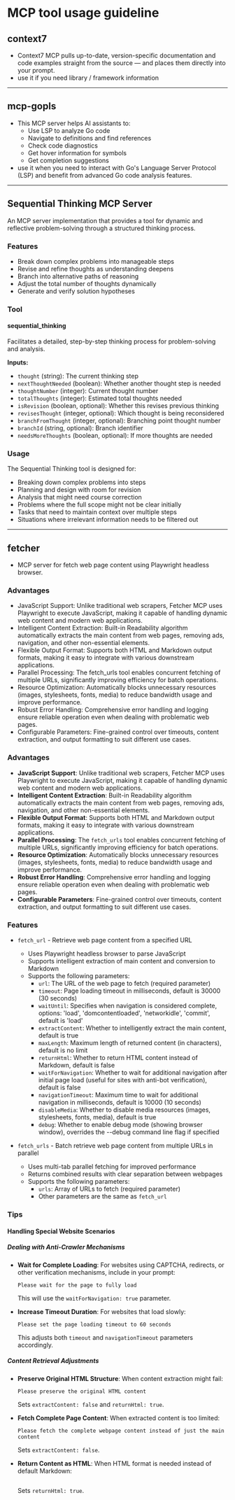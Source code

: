 # MCP tool usage guideline

## context7
- Context7 MCP pulls up-to-date, version-specific documentation and code examples straight from the source — and places them directly into your prompt.
- use it if you need library / framework information

---

## mcp-gopls
- This MCP server helps AI assistants to:
    - Use LSP to analyze Go code
    - Navigate to definitions and find references
    - Check code diagnostics
    - Get hover information for symbols
    - Get completion suggestions
- use it when you need to interact with Go's Language Server Protocol (LSP) and benefit from advanced Go code analysis features.

---

## Sequential Thinking MCP Server
An MCP server implementation that provides a tool for dynamic and reflective problem-solving through a structured thinking process.

### Features

- Break down complex problems into manageable steps
- Revise and refine thoughts as understanding deepens
- Branch into alternative paths of reasoning
- Adjust the total number of thoughts dynamically
- Generate and verify solution hypotheses

### Tool
#### sequential_thinking
Facilitates a detailed, step-by-step thinking process for problem-solving and analysis.

**Inputs:**
- `thought` (string): The current thinking step
- `nextThoughtNeeded` (boolean): Whether another thought step is needed
- `thoughtNumber` (integer): Current thought number
- `totalThoughts` (integer): Estimated total thoughts needed
- `isRevision` (boolean, optional): Whether this revises previous thinking
- `revisesThought` (integer, optional): Which thought is being reconsidered
- `branchFromThought` (integer, optional): Branching point thought number
- `branchId` (string, optional): Branch identifier
- `needsMoreThoughts` (boolean, optional): If more thoughts are needed

### Usage
The Sequential Thinking tool is designed for:
- Breaking down complex problems into steps
- Planning and design with room for revision
- Analysis that might need course correction
- Problems where the full scope might not be clear initially
- Tasks that need to maintain context over multiple steps
- Situations where irrelevant information needs to be filtered out

---

## fetcher
- MCP server for fetch web page content using Playwright headless browser.

### Advantages
- JavaScript Support: Unlike traditional web scrapers, Fetcher MCP uses Playwright to execute JavaScript, making it capable of handling dynamic web content and modern web applications.
- Intelligent Content Extraction: Built-in Readability algorithm automatically extracts the main content from web pages, removing ads, navigation, and other non-essential elements.
- Flexible Output Format: Supports both HTML and Markdown output formats, making it easy to integrate with various downstream applications.
- Parallel Processing: The fetch_urls tool enables concurrent fetching of multiple URLs, significantly improving efficiency for batch operations.
- Resource Optimization: Automatically blocks unnecessary resources (images, stylesheets, fonts, media) to reduce bandwidth usage and improve performance.
- Robust Error Handling: Comprehensive error handling and logging ensure reliable operation even when dealing with problematic web pages.
- Configurable Parameters: Fine-grained control over timeouts, content extraction, and output formatting to suit different use cases.


### Advantages
- **JavaScript Support**: Unlike traditional web scrapers, Fetcher MCP uses Playwright to execute JavaScript, making it capable of handling dynamic web content and modern web applications.
- **Intelligent Content Extraction**: Built-in Readability algorithm automatically extracts the main content from web pages, removing ads, navigation, and other non-essential elements.
- **Flexible Output Format**: Supports both HTML and Markdown output formats, making it easy to integrate with various downstream applications.
- **Parallel Processing**: The `fetch_urls` tool enables concurrent fetching of multiple URLs, significantly improving efficiency for batch operations.
- **Resource Optimization**: Automatically blocks unnecessary resources (images, stylesheets, fonts, media) to reduce bandwidth usage and improve performance.
- **Robust Error Handling**: Comprehensive error handling and logging ensure reliable operation even when dealing with problematic web pages.
- **Configurable Parameters**: Fine-grained control over timeouts, content extraction, and output formatting to suit different use cases.

### Features
- `fetch_url` - Retrieve web page content from a specified URL
  - Uses Playwright headless browser to parse JavaScript
  - Supports intelligent extraction of main content and conversion to Markdown
  - Supports the following parameters:
    - `url`: The URL of the web page to fetch (required parameter)
    - `timeout`: Page loading timeout in milliseconds, default is 30000 (30 seconds)
    - `waitUntil`: Specifies when navigation is considered complete, options: 'load', 'domcontentloaded', 'networkidle', 'commit', default is 'load'
    - `extractContent`: Whether to intelligently extract the main content, default is true
    - `maxLength`: Maximum length of returned content (in characters), default is no limit
    - `returnHtml`: Whether to return HTML content instead of Markdown, default is false
    - `waitForNavigation`: Whether to wait for additional navigation after initial page load (useful for sites with anti-bot verification), default is false
    - `navigationTimeout`: Maximum time to wait for additional navigation in milliseconds, default is 10000 (10 seconds)
    - `disableMedia`: Whether to disable media resources (images, stylesheets, fonts, media), default is true
    - `debug`: Whether to enable debug mode (showing browser window), overrides the --debug command line flag if specified

- `fetch_urls` - Batch retrieve web page content from multiple URLs in parallel
  - Uses multi-tab parallel fetching for improved performance
  - Returns combined results with clear separation between webpages
  - Supports the following parameters:
    - `urls`: Array of URLs to fetch (required parameter)
    - Other parameters are the same as `fetch_url`

### Tips
#### Handling Special Website Scenarios
##### Dealing with Anti-Crawler Mechanisms
- **Wait for Complete Loading**: For websites using CAPTCHA, redirects, or other verification mechanisms, include in your prompt:
  ```
  Please wait for the page to fully load
  ```

  This will use the `waitForNavigation: true` parameter.

- **Increase Timeout Duration**: For websites that load slowly:
  ```
  Please set the page loading timeout to 60 seconds
  ```
  This adjusts both `timeout` and `navigationTimeout` parameters accordingly.

##### Content Retrieval Adjustments
- **Preserve Original HTML Structure**: When content extraction might fail:
  ```
  Please preserve the original HTML content
  ```

  Sets `extractContent: false` and `returnHtml: true`.

- **Fetch Complete Page Content**: When extracted content is too limited:
  ```
  Please fetch the complete webpage content instead of just the main content
  ```

  Sets `extractContent: false`.

- **Return Content as HTML**: When HTML format is needed instead of default Markdown:
  ``` Please return the content in HTML format
  ```
  Sets `returnHtml: true`.

